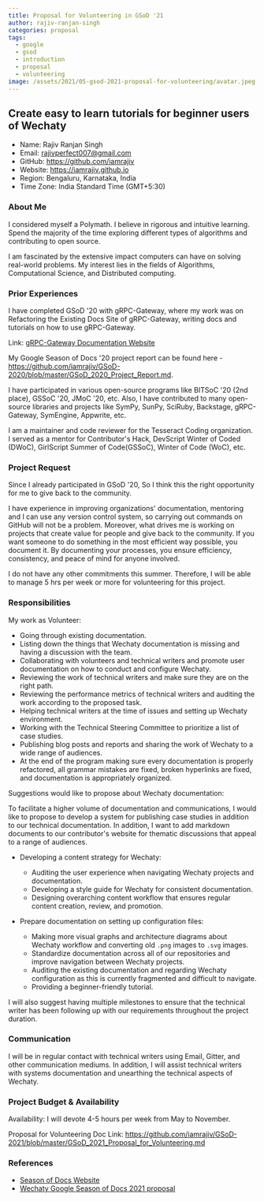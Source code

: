 ```yaml
---
title: Proposal for Volunteering in GSoD '21
author: rajiv-ranjan-singh
categories: proposal
tags:
  - google
  - gsod
  - introduction
  - proposal
  - volunteering
image: /assets/2021/05-gsod-2021-proposal-for-volunteering/avatar.jpeg
---
```


## Create easy to learn tutorials for beginner users of Wechaty

- Name: Rajiv Ranjan Singh
- Email: rajivperfect007@gmail.com
- GitHub: <https://github.com/iamrajiv>
- Website: <https://iamrajiv.github.io>
- Region: Bengaluru, Karnataka, India
- Time Zone: India Standard Time (GMT+5:30)

### About Me

I considered myself a Polymath. I believe in rigorous and intuitive learning. Spend the majority of the time exploring different types of algorithms and contributing to open source.

I am fascinated by the extensive impact computers can have on solving real-world problems. My interest lies in the fields of Algorithms, Computational Science, and Distributed computing.

### Prior Experiences

I have completed GSoD '20 with gRPC-Gateway, where my work was on Refactoring the Existing Docs Site of gRPC-Gateway, writing docs and tutorials on how to use gRPC-Gateway.

Link: [gRPC-Gateway Documentation Website](https://grpc-ecosystem.github.io/grpc-gateway/)

My Google Season of Docs '20 project report can be found here - <https://github.com/iamrajiv/GSoD-2020/blob/master/GSoD_2020_Project_Report.md>.

I have participated in various open-source programs like BITSoC '20 (2nd place), GSSoC '20, JMoC '20, etc. Also, I have contributed to many open-source libraries and projects like SymPy, SunPy, SciRuby, Backstage, gRPC-Gateway, SymEngine, Appwrite, etc.

I am a maintainer and code reviewer for the Tesseract Coding organization. I served as a mentor for Contributor's Hack, DevScript Winter of Coded (DWoC), GirlScript Summer of Code(GSSoC), Winter of Code (WoC), etc.

### Project Request

Since I already participated in GSoD '20, So I think this the right opportunity for me to give back to the community.

I have experience in improving organizations' documentation, mentoring and I can use any version control system, so carrying out commands on GitHub will not be a problem. Moreover, what drives me is working on projects that create value for people and give back to the community. If you want someone to do something in the most efficient way possible, you document it. By documenting your processes, you ensure efficiency, consistency, and peace of mind for anyone involved.

I do not have any other commitments this summer. Therefore, I will be able to manage 5 hrs per week or more for volunteering for this project.

### Responsibilities

My work as Volunteer:

- Going through existing documentation.
- Listing down the things that Wechaty documentation is missing and having a discussion with the team.
- Collaborating with volunteers and technical writers and promote user documentation on how to conduct and configure Wechaty.
- Reviewing the work of technical writers and make sure they are on the right path.
- Reviewing the performance metrics of technical writers and auditing the work according to the proposed task.
- Helping technical writers at the time of issues and setting up Wechaty environment.
- Working with the Technical Steering Committee to prioritize a list of case studies.
- Publishing blog posts and reports and sharing the work of Wechaty to a wide range of audiences.
- At the end of the program making sure every documentation is properly refactored, all grammar mistakes are fixed, broken hyperlinks are fixed, and documentation is appropriately organized.

Suggestions would like to propose about Wechaty documentation:

To facilitate a higher volume of documentation and communications, I would like to propose to develop a system for publishing case studies in addition to our technical documentation. In addition, I want to add markdown documents to our contributor's website for thematic discussions that appeal to a range of audiences.

- Developing a content strategy for Wechaty:

  - Auditing the user experience when navigating Wechaty projects and documentation.
  - Developing a style guide for Wechaty for consistent documentation.
  - Designing overarching content workflow that ensures regular content creation, review, and promotion.

- Prepare documentation on setting up configuration files:

  - Making more visual graphs and architecture diagrams about Wechaty workflow and converting old `.png` images to `.svg` images.
  - Standardize documentation across all of our repositories and improve navigation between Wechaty projects.
  - Auditing the existing documentation and regarding Wechaty configuration as this is currently fragmented and difficult to navigate.
  - Providing a beginner-friendly tutorial.

I will also suggest having multiple milestones to ensure that the technical writer has been following up with our requirements throughout the project duration.

### Communication

I will be in regular contact with technical writers using Email, Gitter, and other communication mediums. In addition, I will assist technical writers with systems documentation and unearthing the technical aspects of Wechaty.

### Project Budget & Availability

Availability: I will devote 4-5 hours per week from May to November.

Proposal for Volunteering Doc Link: <https://github.com/iamrajiv/GSoD-2021/blob/master/GSoD_2021_Proposal_for_Volunteering.md>

### References

- [Season of Docs Website](https://developers.google.com/season-of-docs/docs)
- [Wechaty Google Season of Docs 2021 proposal](https://wechaty.js.org/docs/gsod/2021/)
